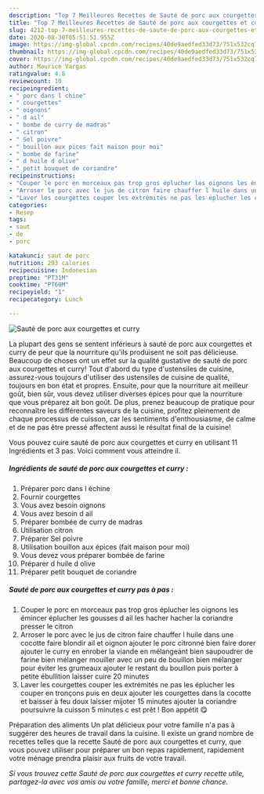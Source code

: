 ```yaml
---
description: "Top 7 Meilleures Recettes de Sauté de porc aux courgettes et curry"
title: "Top 7 Meilleures Recettes de Sauté de porc aux courgettes et curry"
slug: 4212-top-7-meilleures-recettes-de-saute-de-porc-aux-courgettes-et-curry
date: 2020-08-30T05:51:51.955Z
image: https://img-global.cpcdn.com/recipes/40de9aedfed33d73/751x532cq70/saute-de-porc-aux-courgettes-et-curry-photo-principale-de-la-recette.jpg
thumbnail: https://img-global.cpcdn.com/recipes/40de9aedfed33d73/751x532cq70/saute-de-porc-aux-courgettes-et-curry-photo-principale-de-la-recette.jpg
cover: https://img-global.cpcdn.com/recipes/40de9aedfed33d73/751x532cq70/saute-de-porc-aux-courgettes-et-curry-photo-principale-de-la-recette.jpg
author: Maurice Vargas
ratingvalue: 4.8
reviewcount: 10
recipeingredient:
- " porc dans l chine"
- " courgettes"
- " oignons"
- " d ail"
- " bombe de curry de madras"
- " citron"
- " Sel poivre"
- " bouillon aux pices fait maison pour moi"
- " bombe de farine"
- " d huile d olive"
- " petit bouquet de coriandre"
recipeinstructions:
- "Couper le porc en morceaux pas trop gros éplucher les oignons les émincer éplucher les gousses d ail les hacher hacher la coriandre presser le citron"
- "Arroser le porc avec le jus de citron faire chauffer l huile dans une cocotte faire blondir ail et oignon ajouter le porc citronné bien faire dorer ajouter le curry en enrober la viande en mélangeant bien saupoudrer de farine bien mélanger mouiller avec un peu de bouillon bien mélanger pour éviter les grumeaux ajouter le restant du bouillon puis porter à petite ébullition laisser cuire 20 minutes"
- "Laver les courgettes couper les extrémités ne pas les éplucher les couper en tronçons puis en deux ajouter les courgettes dans la cocotte et baisser à feu doux laisser mijoter 15 minutes ajouter la coriandre poursuivre la cuisson 5 minutes c est prêt ! Bon appétit 😋"
categories:
- Resep
tags:
- saut
- de
- porc

katakunci: saut de porc 
nutrition: 293 calories
recipecuisine: Indonesian
preptime: "PT31M"
cooktime: "PT60M"
recipeyield: "1"
recipecategory: Lunch

---
```



![Sauté de porc aux courgettes et curry](https://img-global.cpcdn.com/recipes/40de9aedfed33d73/751x532cq70/saute-de-porc-aux-courgettes-et-curry-photo-principale-de-la-recette.jpg)

La plupart des gens se sentent inférieurs à sauté de porc aux courgettes et curry de peur que la nourriture qu'ils produisent ne soit pas délicieuse. Beaucoup de choses ont un effet sur la qualité gustative de sauté de porc aux courgettes et curry! Tout d'abord du type d'ustensiles de cuisine, assurez-vous toujours d'utiliser des ustensiles de cuisine de qualité, toujours en bon état et propres. Ensuite, pour que la nourriture ait meilleur goût, bien sûr, vous devez utiliser diverses épices pour que la nourriture que vous préparez ait bon goût. De plus, prenez beaucoup de pratique pour reconnaître les différentes saveurs de la cuisine, profitez pleinement de chaque processus de cuisson, car les sentiments d'enthousiasme, de calme et de ne pas être pressé affectent aussi le résultat final de la cuisine!

<!--inarticleads1-->

Vous pouvez cuire sauté de porc aux courgettes et curry en utilisant 11 Ingrédients et 3 pas. Voici comment vous atteindre il.

##### Ingrédients de sauté de porc aux courgettes et curry :

1. Préparer  porc dans l échine
1. Fournir  courgettes
1. Vous avez besoin  oignons
1. Vous avez besoin  d ail
1. Préparer  bombée de curry de madras
1. Utilisation  citron
1. Préparer  Sel poivre
1. Utilisation  bouillon aux épices (fait maison pour moi)
1. Vous devez vous préparer  bombée de farine
1. Préparer  d huile d olive
1. Préparer  petit bouquet de coriandre




<!--inarticleads2-->

##### Sauté de porc aux courgettes et curry pas à pas :

1. Couper le porc en morceaux pas trop gros éplucher les oignons les émincer éplucher les gousses d ail les hacher hacher la coriandre presser le citron
1. Arroser le porc avec le jus de citron faire chauffer l huile dans une cocotte faire blondir ail et oignon ajouter le porc citronné bien faire dorer ajouter le curry en enrober la viande en mélangeant bien saupoudrer de farine bien mélanger mouiller avec un peu de bouillon bien mélanger pour éviter les grumeaux ajouter le restant du bouillon puis porter à petite ébullition laisser cuire 20 minutes
1. Laver les courgettes couper les extrémités ne pas les éplucher les couper en tronçons puis en deux ajouter les courgettes dans la cocotte et baisser à feu doux laisser mijoter 15 minutes ajouter la coriandre poursuivre la cuisson 5 minutes c est prêt ! Bon appétit 😋




<!--inarticleads1-->

<p>
Préparation des aliments Un plat délicieux pour votre famille n'a pas à suggérer des heures de travail dans la cuisine. Il existe un grand nombre de recettes telles que la recette Sauté de porc aux courgettes et curry, que vous pouvez utiliser pour préparer un bon repas rapidement, rapidement votre ménage prendra plaisir aux fruits de votre travail.
</p>

<p>
<i>Si vous trouvez cette Sauté de porc aux courgettes et curry recette utile, partagez-la avec vos amis ou votre famille, merci et bonne chance.</i>
</p>
